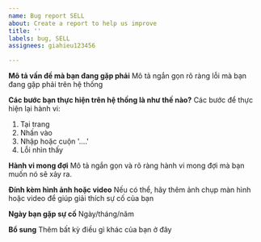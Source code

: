 ```yaml
---
name: Bug report SELL
about: Create a report to help us improve
title: ''
labels: bug, SELL
assignees: giahieu123456

---
```


**Mô tả vấn đề mà bạn đang gặp phải**
Mô tả ngắn gọn rõ ràng lỗi mà bạn đang gặp phải trên hệ thống

**Các bước bạn thực hiện trên hệ thống là như thế nào?**
Các bước để thực hiện lại hành vi:
1. Tại trang 
2. Nhấn vào 
3. Nhập hoặc cuộn '....'
4. Lỗi nhìn thấy

**Hành vi mong đợi**
Mô tả ngắn gọn và rõ ràng hành vi mong đợi mà bạn muốn nó sẽ xảy ra.

**Đính kèm hình ảnh hoặc video**
Nếu có thể, hãy thêm ảnh chụp màn hình  hoặc video để giúp giải thích sự cố của bạn

**Ngày bạn gặp sự cố**
Ngày/tháng/năm

**Bổ sung**
Thêm bất kỳ điều gì khác của bạn ở đây
